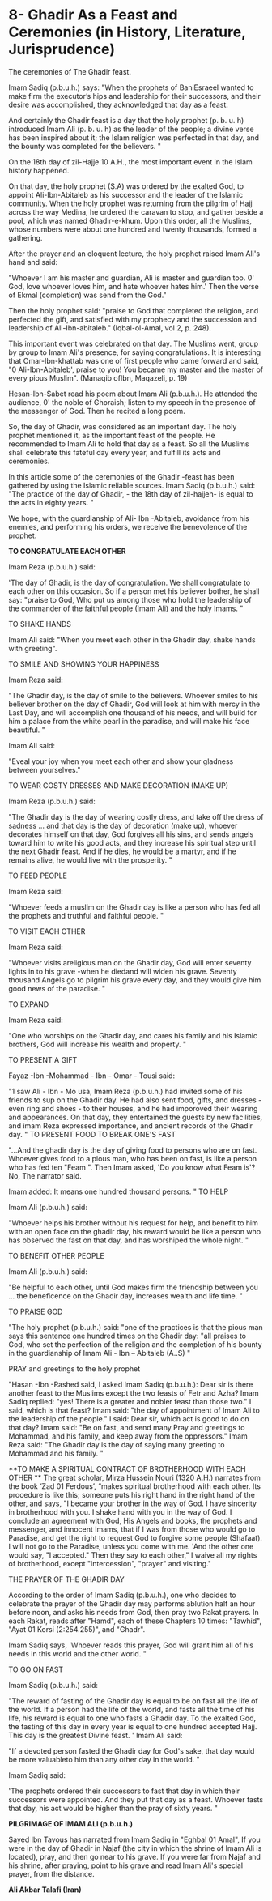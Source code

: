 8- Ghadir As a Feast and Ceremonies (in History, Literature, Jurisprudence)
===========================================================================

The ceremonies of The Ghadir feast.

Imam Sadiq (p.b.u.h.) says: "When the prophets of BaniEsraeel wanted to
make firm the executor’s hips and leadership for their successors, and
their desire was accomplished, they acknowledged that day as a feast.

And certainly the Ghadir feast is a day that the holy prophet (p. b. u.
h) introduced Imam Ali (p. b. u. h) as the leader of the people; a
divine verse has been inspired about it; the Islam religion was
perfected in that day, and the bounty was completed for the believers.
"

On the 18th day of zil-Hajje 10 A.H., the most important event in the
Islam history happened.

On that day, the holy prophet (S.A) was ordered by the exalted God, to
appoint Ali-Ibn-Abitaleb as his successor and the leader of the Islamic
community. When the holy prophet was returning from the pilgrim of Hajj
across the way Medina, he ordered the caravan to stop, and gather beside
a pool, which was named Ghadir-e-khum. Upon this order, all the Muslims,
whose numbers were about one hundred and twenty thousands, formed a
gathering.

After the prayer and an eloquent lecture, the holy prophet raised Imam
Ali's hand and said:

"Whoever I am his master and guardian, Ali is master and guardian too.
0' God, love whoever loves him, and hate whoever hates him.' Then the
verse of Ekmal (completion) was send from the God."

Then the holy prophet said: "praise to God that completed the religion,
and perfected the gift, and satisfied with my prophecy and the
succession and leadership of Ali-Ibn-abitaleb." (Iqbal-ol-Amal, vol 2,
p. 248).

This important event was celebrated on that day. The Muslims went,
group by group to Imam Ali's presence, for saying congratulations. It is
interesting that Omar-Ibn-khattab was one of first people who came
forward and said, "0 Ali-Ibn-Abitaleb', praise to you! You became my
master and the master of every pious Muslim". (Manaqib ofIbn, Maqazeli,
p. 19)

Hesan-Ibn-Sabet read his poem about Imam Ali (p.b.u.h.). He attended
the audience, 0' the noble of Ghoraish; listen to my speech in the
presence of the messenger of God. Then he recited a long poem.

So, the day of Ghadir, was considered as an important day. The holy
prophet mentioned it, as the important feast of the people. He
recommended to Imam Ali to hold that day as a feast. So all the Muslims
shall celebrate this fateful day every year, and fulfill its acts and
ceremonies.

In this article some of the ceremonies of the Ghadir -feast has been
gathered by using the Islamic reliable sources. Imam Sadiq (p.b.u.h.)
said: "The practice of the day of Ghadir, - the 18th day of zil-hajjeh-
is equal to the acts in eighty years. "

We hope, with the guardianship of Ali- Ibn -Abitaleb, avoidance from
his enemies, and performing his orders, we receive the benevolence of
the prophet.

**TO CONGRATULATE EACH OTHER**

Imam Reza (p.b.u.h.) said:

'The day of Ghadir, is the day of congratulation. We shall congratulate
to each other on this occasion. So if a person met his believer bother,
he shall say: "praise to God, Who put us among those who hold the
leadership of the commander of the faithful people (Imam Ali) and the
holy Imams. "

TO SHAKE HANDS

Imam Ali said: "When you meet each other in the Ghadir day, shake hands
with greeting".

TO SMILE AND SHOWING YOUR HAPPINESS

Imam Reza said:

"The Ghadir day, is the day of smile to the believers. Whoever smiles
to his believer brother on the day of Ghadir, God will look at him with
mercy in the Last Day, and will accomplish one thousand of his needs,
and will build for him a palace from the white pearl in the paradise,
and will make his face beautiful. "

Imam Ali said:

"Eveal your joy when you meet each other and show your gladness between
yourselves."

TO WEAR COSTY DRESSES AND MAKE DECORATION (MAKE UP)

Imam Reza (p.b.u.h.) said:

"The Ghadir day is the day of wearing costly dress, and take off the
dress of sadness ... and that day is the day of decoration (make up),
whoever decorates himself on that day, God forgives all his sins, and
sends angels toward him to write his good acts, and they increase his
spiritual step until the next Ghadir feast. And if he dies, he would be
a martyr, and if he remains alive, he would live with the prosperity.
"

TO FEED PEOPLE

Imam Reza said:

"Whoever feeds a muslim on the Ghadir day is like a person who has fed
all the prophets and truthful and faithful people. "

TO VISIT EACH OTHER

Imam Reza said:

"Whoever visits areligious man on the Ghadir day, God will enter
seventy lights in to his grave -when he diedand will widen his grave.
Seventy thousand Angels go to pilgrim his grave every day, and they
would give him good news of the paradise. "

TO EXPAND

Imam Reza said:

"One who worships on the Ghadir day, and cares his family and his
Islamic brothers, God will increase his wealth and property. "

TO PRESENT A GIFT

Fayaz -Ibn -Mohammad - Ibn - Omar - Tousi said:

"1 saw Ali - Ibn - Mo usa, Imam Reza (p.b.u.h.) had invited some of his
friends to sup on the Ghadir day. He had also sent food, gifts, and
dresses - even ring and shoes - to their houses, and he had imporoved
their wearing and appearances. On that day, they entertained the guests
by new facilities, and imam Reza expressed importance, and ancient
records of the Ghadir day. " TO PRESENT FOOD TO BREAK ONE'S FAST

"...And the ghadir day is the day of giving food to persons who are on
fast. Whoever gives food to a pious man, who has been on fast, is like a
person who has fed ten "Feam ". Then Imam asked, 'Do you know what Feam
is'?No, The narrator said.

Imam added: It means one hundred thousand persons. " TO HELP

Imam Ali (p.b.u.h.) said:

"Whoever helps his brother without his request for help, and benefit to
him with an open face on the ghadir day, his reward would be like a
person who has observed the fast on that day, and has worshiped the
whole night. "

TO BENEFIT OTHER PEOPLE

Imam Ali (p.b.u.h.) said:

"Be helpful to each other, until God makes firm the friendship between
you ... the beneficence on the Ghadir day, increases wealth and life
time. "

TO PRAISE GOD

"The holy prophet (p.b.u.h.) said: "one of the practices is that the
pious man says this sentence one hundred times on the Ghadir day: "all
praises to God, who set the perfection of the religion and the
completion of his bounty in the guardianship of Imam Ali - Ibn –
Abitaleb (A..S) "

PRAY and greetings to the holy prophet

"Hasan -Ibn -Rashed said, I asked Imam Sadiq (p.b.u.h.): Dear sir is
there another feast to the Muslims except the two feasts of Fetr and
Azha? Imam Sadiq replied: "yes! There is a greater and nobler feast than
those two." I said, which is that feast? Imam said: "the day of
appointment of Imam Ali to the leadership of the people." I said: Dear
sir, which act is good to do on that day? Imam said: "Be on fast, and
send many Pray and greetings to Mohammad, and his family, and keep away
from the oppressors." Imam Reza said: "The Ghadir day is the day of
saying many greeting to Mohammad and his family. "

**TO MAKE A SPIRITUAL CONTRACT OF BROTHERHOOD WITH EACH OTHER
**
The great scholar, Mirza Hussein Nouri (1320 A.H.) narrates from the
book ‘Zad 01 Ferdous’, “makes spiritual brotherhood with each other. Its
procedure is like this; someone puts his right hand in the right hand of
the other, and says, "I became your brother in the way of God. I have
sincerity in brotherhood with you. I shake hand with you in the way of
God. I conclude an agreement with God, His Angels and books, the
prophets and messenger, and innocent Imams, that if I was from those who
would go to Paradise, and get the right to request God to forgive some
people (Shafaat). I will not go to the Paradise, unless you come with
me. 'And the other one would say, "I accepted." Then they say to each
other," I waive all my rights of brotherhood, except "intercession",
"prayer" and visiting.'

THE PRAYER OF THE GHADIR DAY

According to the order of Imam Sadiq (p.b.u.h.), one who decides to
celebrate the prayer of the Ghadir day may performs ablution half an
hour before noon, and asks his needs from God, then pray two Rakat
prayers. In each Rakat, reads after "Hamd", each of these Chapters 10
times: "Tawhid", "Ayat 01 Korsi (2:254.255)", and "Ghadr".

Imam Sadiq says, 'Whoever reads this prayer, God will grant him all of
his needs in this world and the other world. "

TO GO ON FAST

Imam Sadiq (p.b.u.h.) said:

"The reward of fasting of the Ghadir day is equal to be on fast all the
life of the world. If a person had the life of the world, and fasts all
the time of his life, his reward is equal to one who fasts a Ghadir day.
To the exalted God, the fasting of this day in every year is equal to
one hundred accepted Hajj. This day is the greatest Divine feast. '
Imam Ali said:

"If a devoted person fasted the Ghadir day for God's sake, that day
would be more valuableto him than any other day in the world. "

Imam Sadiq said:

'The prophets ordered their successors to fast that day in which their
successors were appointed. And they put that day as a feast. Whoever
fasts that day, his act would be higher than the pray of sixty years.
"

**PILGRIMAGE OF IMAM ALl (p.b.u.h.)**

Sayed Ibn Tavous has narrated from Imam Sadiq in "Eghbal 01 Amal", If
you were in the day of Ghadir in Najaf (the city in which the shrine of
Imam Ali is located), pray, and then go near to his grave. If you were
far from Najaf and his shrine, after praying, point to his grave and
read Imam Ali's special prayer, from the distance.


**Ali Akbar Talafi (Iran)**


